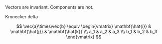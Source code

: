 Vectors are invariant. Components are not.

Kronecker delta

$$
\vec{a}\times\vec{b} \equiv \begin{vmatrix}
\mathbf{\hat{i}} & \mathbf{\hat{j}} & \mathbf{\hat{k}} \\\
a_1 & a_2 & a_3 \\\
b_1 & b_2 & b_3
\end{vmatrix}
$$
